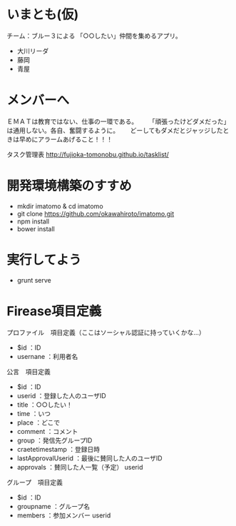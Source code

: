 # いまとも(仮)

チーム：ブルー３による 「○○したい」仲間を集めるアプリ。

* 大川リーダ
* 藤岡
* 青屋

# メンバーへ

ＥＭＡＴは教育ではない、仕事の一環である。　　
「頑張ったけどダメだった」は通用しない。各自、奮闘するように。　　
どーしてもダメだとジャッジしたときは早めにアラームあげること！！！

タスク管理表
http://fujioka-tomonobu.github.io/tasklist/

# 開発環境構築のすすめ

* mkdir imatomo & cd imatomo  
* git clone https://github.com/okawahiroto/imatomo.git  
* npm install
* bower install

# 実行してよう

* grunt serve

# Firease項目定義


プロファイル　項目定義（ここはソーシャル認証に持っていくかな...）
* $id         ：ID
* usernane    ：利用者名


公言　項目定義
* $id         ：ID
* userid      ：登録した人のユーザID
* title       ：○○したい！
* time        ：いつ
* place       ：どこで
* comment     ：コメント
* group       ：発信先グループID
* craetetimestamp ：登録日時
* lastApprovalUserid  ：最後に賛同した人のユーザID
* approvals   ：賛同した人一覧（予定）
     userid

グループ　項目定義
* $id         ：ID
* groupname   ：グループ名
* members     ：参加メンバー
     userid